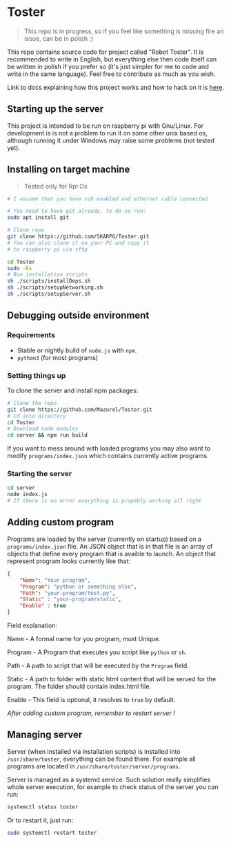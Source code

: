# Toster

> This repo is in progress, so if you feel like something is missing fire an issue, can be in polish :)

This repo contains source code for project called "Robot Toster".
It is recommended to write in English, but everything else then code itself can be written in polish if you prefer so (it's just simpler for me to code and write in the same language).
Feel free to contribute as much as you wish.

Link to docs explaining how this project works and how to hack on it is [here](docs/docs.md). 

## Starting up the server

This project is intended to be run on raspberry pi with Gnu/Linux.
For development is is not a problem to run it on some other unix based os, although running it under Windows may raise some problems (not tested yet).

## Installing on target machine

> Tested only for Rpi Os

```sh
# I assume that you have ssh enabled and ethernet cable connected

# You need to have git already, to do so run:
sudo apt install git

# Clone repo
git clone https://github.com/SKARPG/Toster.git
# You can also clone it on your PC and copy it
# to raspberry pi via sftp

cd Toster
sudo -Es
# Run installation scripts
sh ./scripts/installDeps.sh
sh ./scripts/setupNetworking.sh
sh ./scripts/setupServer.sh
```

## Debugging outside environment

### Requirements
- Stable or nightly build of `node.js` with `npm`.
- `python3` (for most programs)

### Setting things up

To clone the server and install npm packages:

```sh
# Clone the repo
git clone https://github.com/Mazurel/Toster.git
# Cd into directory
cd Toster
# Download node modules
cd server && npm run build
```

If you want to mess around with loaded programs you may also want to modify `programs/index.json` 
which contains currently active programs.

### Starting the server

```sh
cd server 
node index.js
# If there is no error everything is propably working all right
```

## Adding custom program

Programs are loaded by the server (currently on startup) based on a `programs/index.json` file. 
An JSON object that is in that file is an array of objects that define every program that is avaible to launch.
An object that represent program looks currently like that:

```json
{
    "Name": "Your program",
    "Program": "python or something else",
    "Path": "your-program/test.py",
    "Static" : "your-program/static",
    "Enable" : true
}
```

Field explanation:

Name - A formal name for you program, must Unique.

Program - A Program that executes you script like `python` or `sh`.

Path - A path to script that will be executed by the `Program` field.

Static - A path to folder with static html content that will be served for the program. The folder should contain index.html file.

Enable - This field is optional, it resolves to `true` by default.

*After adding custom program, remember to restart server !*

## Managing server

Server (when installed via installation scripts) is installed into `/usr/share/toster`, everything can be found there.
For example all programs are located in `/usr/share/toster/server/programs`.

Server is managed as a systemd service. Such solution really simplifies whole server execution, for example to check status of the server you can run:

```bash
systemctl status toster
```

Or to restart it, just run:

```bash
sudo systemctl restart toster
```
